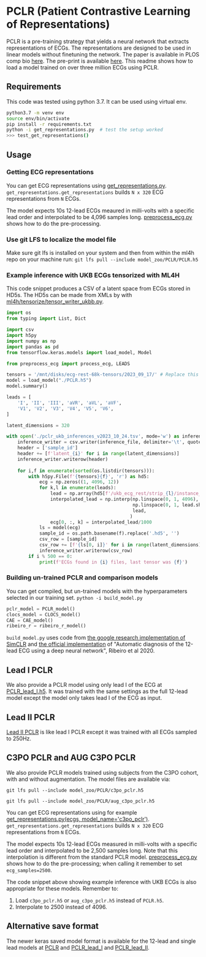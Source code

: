 # PCLR (Patient Contrastive Learning of Representations)

PCLR is a pre-training strategy that yields a neural network that extracts representations of ECGs.
The representations are designed to be used in linear models without finetuning the network.
The paper is available in PLOS comp bio [here](https://journals.plos.org/ploscompbiol/article?id=10.1371/journal.pcbi.1009862).
The pre-print is available [here](https://arxiv.org/abs/2104.04569).
This readme shows how to load a model trained on over three million ECGs using PCLR.

## Requirements
This code was tested using python 3.7.
It can be used using virtual env.
```bash
python3.7 -m venv env
source env/bin/activate
pip install -r requirements.txt
python -i get_representations.py  # test the setup worked
>>> test_get_representations()
```

## Usage
### Getting ECG representations
You can get ECG representations using [get_representations.py](./get_representations.py).
`get_representations.get_representations` builds `N x 320` ECG representations from `N` ECGs.

The model expects 10s 12-lead ECGs meaured in milli-volts with a specific lead order and interpolated to be 4,096 samples long.
[preprocess_ecg.py](./preprocess_ecg.py) shows how to do the pre-processing.

### Use git LFS to localize the model file
Make sure git lfs is installed on your system and then from within the ml4h repo on your machine run:
`git lfs pull --include model_zoo/PCLR/PCLR.h5` 

### Example inference with UKB ECGs tensorized with ML4H
This code snippet produces a CSV of a latent space from ECGs stored in HD5s.
The HD5s can be made from XMLs by with [ml4h/tensorize/tensor_writer_ukbb.py](ml4h/tensorize/tensor_writer_ukbb.py).
```python
import os
from typing import List, Dict

import csv
import h5py
import numpy as np
import pandas as pd
from tensorflow.keras.models import load_model, Model

from preprocess_ecg import process_ecg, LEADS

tensors = '/mnt/disks/ecg-rest-68k-tensors/2023_09_17/' # Replace this with path to your tensors
model = load_model("./PCLR.h5")
model.summary()

leads = [
    'I', 'II', 'III', 'aVR', 'aVL', 'aVF',
    'V1', 'V2', 'V3', 'V4', 'V5', 'V6',
]

latent_dimensions = 320

with open('./pclr_ukb_inferences_v2023_10_24.tsv', mode='w') as inference_file:
    inference_writer = csv.writer(inference_file, delimiter='\t', quotechar='"', quoting=csv.QUOTE_MINIMAL)
    header = ['sample_id']
    header += [f'latent_{i}' for i in range(latent_dimensions)]
    inference_writer.writerow(header)
    
    for i,f in enumerate(sorted(os.listdir(tensors))):
        with h5py.File(f'{tensors}{f}', 'r') as hd5:
            ecg = np.zeros((1, 4096, 12))
            for k,l in enumerate(leads):
                lead = np.array(hd5[f'/ukb_ecg_rest/strip_{l}/instance_0'])
                interpolated_lead = np.interp(np.linspace(0, 1, 4096),
                                              np.linspace(0, 1, lead.shape[0]),
                                              lead,
                                             )
                ecg[0, :, k] = interpolated_lead/1000
            ls = model(ecg)
            sample_id = os.path.basename(f).replace('.hd5', '')
            csv_row = [sample_id]
            csv_row += [f'{ls[0, i]}' for i in range(latent_dimensions)]
            inference_writer.writerow(csv_row)
        if i % 500 == 0:
            print(f'ECGs found in {i} files, last tensor was {f}')
```


### Building un-trained PCLR and comparison models

You can get compiled, but un-trained models with the hyperparameters selected in our training set.
`python -i build_model.py`
```python
pclr_model = PCLR_model()
clocs_model = CLOCS_model()
CAE = CAE_model()
ribeiro_r = ribeiro_r_model()
```
`build_model.py` uses code from [the google research implementation of SimCLR](https://github.com/google-research/simclr/)
and [the official implementation](https://github.com/antonior92/automatic-ecg-diagnosis) of "Automatic diagnosis of the 12-lead ECG using a deep neural network",
Ribeiro et al 2020.

## Lead I PCLR
We also provide a PCLR model using only lead I of the ECG at [PCLR_lead_I.h5](./PCLR_lead_I.h5).
It was trained with the same settings as the full 12-lead model except
the model only takes lead I of the ECG as input.

## Lead II PCLR
[Lead II PCLR](./PCLR_lead_II.h5) is like lead I PCLR except it was trained with all ECGs sampled to 250Hz.

## C3PO PCLR and AUG C3PO PCLR
We also provide PCLR models trained using subjects from the C3PO cohort, with and without augmentation.
The model files are available via:

`git lfs pull --include model_zoo/PCLR/c3po_pclr.h5`

`git lfs pull --include model_zoo/PCLR/aug_c3po_pclr.h5`

You can get ECG representations using for example [get_representations.py(ecgs, model_name='c3po_pclr')](./get_representations.py).
`get_representations.get_representations` builds `N x 320` ECG representations from `N` ECGs.

The model expects 10s 12-lead ECGs measured in milli-volts with a specific lead order and interpolated to be 2,500 samples long. Note that this interpolation is different from the standard PCLR model.
[preprocess_ecg.py](./preprocess_ecg.py) shows how to do the pre-processing; when calling it remember to set `ecg_samples=2500`.

The code snippet above showing example inference with UKB ECGs is also appropriate for these models. Remember to:
1. Load `c3po_pclr.h5` or `aug_c3po_pclr.h5` instead of `PCLR.h5`.
2. Interpolate to 2500 instead of 4096.

## Alternative save format
The newer keras saved model format is available for the 12-lead and single lead models at [PCLR](./PCLR)
and [PCLR_lead_I](./PCLR_lead_I) and [PCLR_lead_II](./PCLR_lead_II).
